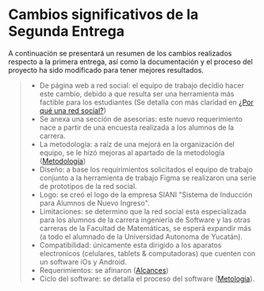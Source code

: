 # Cambios significativos de la Segunda Entrega
A continuación se presentará un resumen de los cambios realizados respecto a la primera entrega, así como la documentación y el proceso del proyecto ha sido modificado para tener mejores resultados.
> - De página web a red social: el equipo de trabajo decidio hacer este cambio, debido a que resulta ser una herramienta más factible para los estudiantes (Se detalla con más claridad en [¿Por qué una red social?](https://github.com/AndyTue/LIS/blob/c317a03807fe1056a1fd95f72c3b2a197cad8d3f/Documentaci%C3%B3n%20del%20proyecto/%C2%BFPor%20qu%C3%A9%20una%20red%20social%3F.md "Click aquí"))
> - Se anexa una sección de asesorias: este nuevo requerimiento nace a partir de una encuesta realizada a los alumnos de la carrera.
> - La metodología: a raíz de una mejorá en la organización del equipo, se le hizó mejoras al apartado de la metodología ([Metodología](https://github.com/AndyTue/LIS/blob/1bdbf1e5818a4a40bd090a3637fad1ccbb0fb435/Metodolog%C3%ADa/Metodolog%C3%ADa.md "Click aquí"))
> - Diseño: a base los requirimientos solicitados el equipo de trabajo conjunto a la herramienta de trabajo Figma se realizaron una serie de prototipos de la red social. 
> - Logo: se creó el logo de la empresa SIANI "Sistema de Inducción para Alumnos de Nuevo Ingreso".
> - Limitaciones: se determino que la red social esta especializada para los alumnos de la carrera ingeniería de Software y las otras carreras de la Facultad de Matemáticas, se esperá expandir más (a todo el alumnado de la Universidad Autonoma de Yucatán).
> - Compatibilidad: únicamente esta dirigido a los aparatos electronicos (celulares, tablets & computadoras) que cuenten con un software iOs y Android.
> - Requerimientos: se afinaron ([Alcances](https://github.com/AndyTue/LIS/blob/94ba62866028182780e67170c541d92686148698/Documentaci%C3%B3n%20del%20proyecto/Alcance.md "Click aquí"))
> - Ciclo del software: se detalla el proceso del software ([Metología](https://github.com/AndyTue/LIS/blob/1bdbf1e5818a4a40bd090a3637fad1ccbb0fb435/Metodolog%C3%ADa/Metodolog%C3%ADa.md "Click aquí")).
